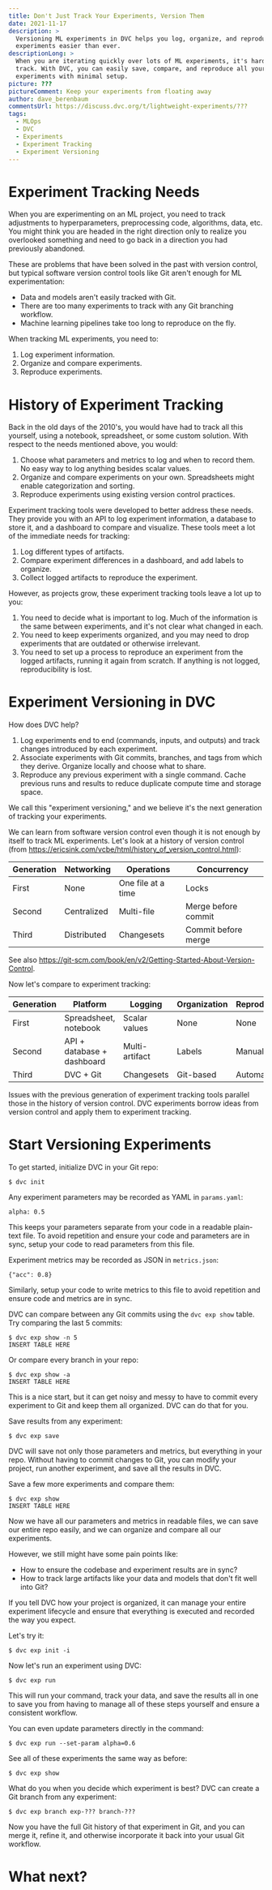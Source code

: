 ```yaml
---
title: Don't Just Track Your Experiments, Version Them
date: 2021-11-17
description: >
  Versioning ML experiments in DVC helps you log, organize, and reproduce
  experiments easier than ever.
descriptionLong: >
  When you are iterating quickly over lots of ML experiments, it's hard to keep
  track. With DVC, you can easily save, compare, and reproduce all your
  experiments with minimal setup.
picture: ???
pictureComment: Keep your experiments from floating away
author: dave_berenbaum
commentsUrl: https://discuss.dvc.org/t/lightweight-experiments/???
tags:
  - MLOps
  - DVC
  - Experiments
  - Experiment Tracking
  - Experiment Versioning
---
```


# Experiment Tracking Needs

When you are experimenting on an ML project, you need to track adjustments to
hyperparameters, preprocessing code, algorithms, data, etc. You might think you
are headed in the right direction only to realize you overlooked something and
need to go back in a direction you had previously abandoned.

These are problems that have been solved in the past with version control, but
typical software version control tools like Git aren't enough for ML
experimentation:

* Data and models aren't easily tracked with Git.
* There are too many experiments to track with any Git branching workflow.
* Machine learning pipelines take too long to reproduce on the fly.

When tracking ML experiments, you need to:

1. Log experiment information.
2. Organize and compare experiments.
3. Reproduce experiments.

# History of Experiment Tracking

Back in the old days of the 2010's, you would have had to track all this
yourself, using a notebook, spreadsheet, or some custom solution. With respect
to the needs mentioned above, you would:

1. Choose what parameters and metrics to log and when to record them. No easy
   way to log anything besides scalar values.
2. Organize and compare experiments on your own. Spreadsheets might enable 
   categorization and sorting.
3. Reproduce experiments using existing version control practices.

Experiment tracking tools were developed to better address these needs. They
provide you with an API to log experiment information, a database to store it,
and a dashboard to compare and visualize. These tools meet a lot of the
immediate needs for tracking:

1. Log different types of artifacts.
2. Compare experiment differences in a dashboard, and add labels to organize.
3. Collect logged artifacts to reproduce the experiment.

However, as projects grow, these experiment tracking tools leave a lot up to
you:

1. You need to decide what is important to log. Much of the information is the
   same between experiments, and it's not clear what changed in each.
2. You need to keep experiments organized, and you may need to drop experiments
   that are outdated or otherwise irrelevant.
3. You need to set up a process to reproduce an experiment from the logged
   artifacts, running it again from scratch. If anything is not logged,
   reproducibility is lost.

# Experiment Versioning in DVC

How does DVC help?

1. Log experiments end to end (commands, inputs, and outputs) and track changes
   introduced by each experiment.
2. Associate experiments with Git commits, branches, and tags from which they
   derive. Organize locally and choose what to share.
3. Reproduce any previous experiment with a single command. Cache previous runs
   and results to reduce duplicate compute time and storage space.

We call this "experiment versioning," and we believe it's the next generation of
tracking your experiments.

We can learn from software version control even though it is not enough by
itself to track ML experiments. Let's look at a history of version control (from
https://ericsink.com/vcbe/html/history_of_version_control.html):

| Generation | Networking  | Operations         | Concurrency         | 
| ---------- |-------------|--------------------|---------------------|
| First      | None        | One file at a time | Locks               |
| Second     | Centralized | Multi-file         | Merge before commit |
| Third      | Distributed | Changesets         | Commit before merge |

See also https://git-scm.com/book/en/v2/Getting-Started-About-Version-Control.

Now let's compare to experiment tracking:

| Generation | Platform                   | Logging        | Organization | Reproducibility | Collaboration |
| ---------- |----------------------------|----------------|--------------|-----------------|---------------|
| First      | Spreadsheet, notebook      | Scalar values  | None         | None            | None          |
| Second     | API + database + dashboard | Multi-artifact | Labels       | Manual          | Centralized   |
| Third      | DVC + Git                  | Changesets     | Git-based    | Automatic       | Distributed   |

Issues with the previous generation of experiment tracking tools parallel those
in the history of version control. DVC experiments borrow ideas from version
control and apply them to experiment tracking.

# Start Versioning Experiments

To get started, initialize DVC in your Git repo:

```
$ dvc init
```

Any experiment parameters may be recorded as YAML in `params.yaml`:

```
alpha: 0.5
```

This keeps your parameters separate from your code in a readable plain-text
file. To avoid repetition and ensure your code and parameters are in sync, setup
your code to read parameters from this file.

Experiment metrics may be recorded as JSON in `metrics.json`:

```
{"acc": 0.8}
```

Similarly, setup your code to write metrics to this file to avoid repetition and
ensure code and metrics are in sync.

DVC can compare between any Git commits using the `dvc exp show` table. Try
comparing the last 5 commits:

```
$ dvc exp show -n 5
INSERT TABLE HERE
```

Or compare every branch in your repo:

```
$ dvc exp show -a
INSERT TABLE HERE
```

This is a nice start, but it can get noisy and messy to have to commit every
experiment to Git and keep them all organized. DVC can do that for you.

Save results from any experiment:

```
$ dvc exp save
```

DVC will save not only those parameters and metrics, but everything in your
repo. Without having to commit changes to Git, you can modify your project, run
another experiment, and save all the results in DVC.

Save a few more experiments and compare them:

```
$ dvc exp show
INSERT TABLE HERE
```

Now we have all our parameters and metrics in readable files, we can save our
entire repo easily, and we can organize and compare all our experiments.

However, we still might have some pain points like:

- How to ensure the codebase and experiment results are in sync?
- How to track large artifacts like your data and models that don't fit well
  into Git?

If you tell DVC how your project is organized, it can manage your entire
experiment lifecycle and ensure that everything is executed and recorded the way
you expect.

Let's try it:

```
$ dvc exp init -i
```

Now let's run an experiment using DVC:

```
$ dvc exp run
```

This will run your command, track your data, and save the results all in one to
save you from having to manage all of these steps yourself and ensure a
consistent workflow.

You can even update parameters directly in the command:

```
$ dvc exp run --set-param alpha=0.6
```

See all of these experiments the same way as before:

```
$ dvc exp show
```

What do you when you decide which experiment is best? DVC can create a Git
branch from any experiment:

```
$ dvc exp branch exp-??? branch-???
```

Now you have the full Git history of that experiment in Git, and you can merge
it, refine it, and otherwise incorporate it back into your usual Git workflow.

# What next?
